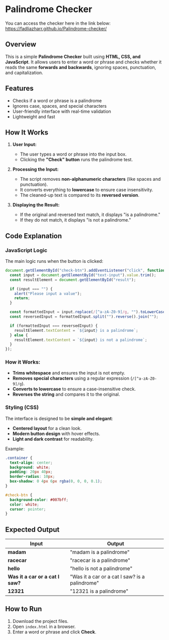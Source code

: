 # Palindrome Checker  

You can access the checker here in the link below:
https://fadliazharr.github.io/Palindrome-checker/

## Overview  

This is a simple **Palindrome Checker** built using **HTML, CSS, and JavaScript**. It allows users to enter a word or phrase and checks whether it reads the same **forwards and backwards**, ignoring spaces, punctuation, and capitalization.  

## Features  

- Checks if a word or phrase is a palindrome  
- Ignores case, spaces, and special characters  
- User-friendly interface with real-time validation  
- Lightweight and fast  

## How It Works  

1. **User Input:**  
   - The user types a word or phrase into the input box.  
   - Clicking the **"Check" button** runs the palindrome test.  

2. **Processing the Input:**  
   - The script removes **non-alphanumeric characters** (like spaces and punctuation).  
   - It converts everything to **lowercase** to ensure case insensitivity.  
   - The cleaned-up text is compared to its **reversed version**.  

3. **Displaying the Result:**  
   - If the original and reversed text match, it displays "is a palindrome."  
   - If they do not match, it displays "is not a palindrome."  

## Code Explanation  

### **JavaScript Logic**  

The main logic runs when the button is clicked:  

```js
document.getElementById("check-btn").addEventListener("click", function() {
  const input = document.getElementById("text-input").value.trim();
  const resultElement = document.getElementById("result");

  if (input === "") {
    alert("Please input a value");
    return;
  }

  const formattedInput = input.replace(/[^a-zA-Z0-9]/g, "").toLowerCase();
  const reversedInput = formattedInput.split("").reverse().join("");

  if (formattedInput === reversedInput) {
    resultElement.textContent = `${input} is a palindrome`;
  } else {
    resultElement.textContent = `${input} is not a palindrome`;
  }
});
```

### **How it Works:**  

- **Trims whitespace** and ensures the input is not empty.  
- **Removes special characters** using a regular expression (`/[^a-zA-Z0-9]/g`).  
- **Converts to lowercase** to ensure a case-insensitive check.  
- **Reverses the string** and compares it to the original.  

### **Styling (CSS)**  

The interface is designed to be **simple and elegant**:  

- **Centered layout** for a clean look.  
- **Modern button design** with hover effects.  
- **Light and dark contrast** for readability.  

Example:  

```css
.container {
  text-align: center;
  background: white;
  padding: 20px 40px;
  border-radius: 10px;
  box-shadow: 0 4px 6px rgba(0, 0, 0, 0.1);
}

#check-btn {
  background-color: #007bff;
  color: white;
  cursor: pointer;
}
```

## Expected Output  

| Input        | Output                     |
|-------------|----------------------------|
| **madam**    | "madam is a palindrome" |
| **racecar**  | "racecar is a palindrome" |
| **hello**    | "hello is not a palindrome" |
| **Was it a car or a cat I saw?** | "Was it a car or a cat I saw? is a palindrome" |
| **12321**    | "12321 is a palindrome" |

## How to Run  

1. Download the project files.  
2. Open `index.html` in a browser.  
3. Enter a word or phrase and click **Check**.  

